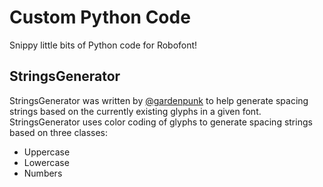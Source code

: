 # Custom Python Code
Snippy little bits of Python code for Robofont!

## StringsGenerator

StringsGenerator was written by [@gardenpunk](https://github.com/lennyferguson) to help generate spacing strings based on the currently existing glyphs in a given font. StringsGenerator uses color coding of glyphs to generate spacing strings based on three classes:
* Uppercase
* Lowercase
* Numbers
